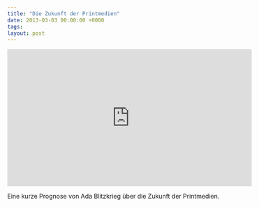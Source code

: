 ```yaml
---
title: "Die Zukunft der Printmedien"
date: 2013-03-03 00:00:00 +0000
tags: 
layout: post
---
```

<iframe width='560' height='315' src='http://www.youtube.com/embed/OpV9OIDgj2Y' frameborder='0' allowfullscreen></iframe>

Eine kurze Prognose von Ada Blitzkrieg über die Zukunft der Printmedien.

